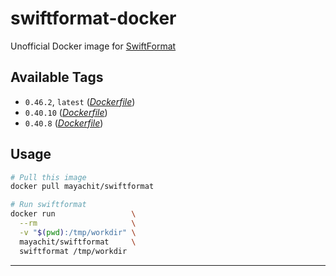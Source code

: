 # swiftformat-docker

Unofficial Docker image for [SwiftFormat](https://github.com/nicklockwood/SwiftFormat)

## Available Tags

-   `0.46.2`, `latest` ([_Dockerfile_](https://github.com/mithun/swiftformat-docker/blob/v0.46.2/Dockerfile))
-   `0.40.10` ([_Dockerfile_](https://github.com/mithun/swiftformat-docker/blob/v0.40.10/Dockerfile))
-   `0.40.8` ([_Dockerfile_](https://github.com/mithun/swiftformat-docker/blob/v0.40.8/Dockerfile))

## Usage

```bash
# Pull this image
docker pull mayachit/swiftformat

# Run swiftformat
docker run                 \
  --rm                     \
  -v "$(pwd):/tmp/workdir" \
  mayachit/swiftformat     \
  swiftformat /tmp/workdir
```

* * *
